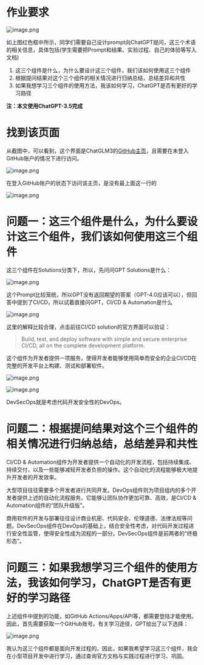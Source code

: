 # 作业要求

![image.png](https://ailovejinx.oss-cn-beijing.aliyuncs.com/202311031523601.png)

如上图红色框中所示，同学们需要自己设计prompt向ChatGPT提问，这三个术语的相关信息，具体包括(学生需要把Prompt和结果、实验过程、自己的体验等写入文档) 
1. 这三个组件是什么，为什么要设计这三个组件，我们该如何使用这三个组件
2. 根据提问结果对这个三个组件的相关情况进行归纳总结，总结差异和共性
3. 如果我想学习三个组件的使用方法，我该如何学习，ChatGPT是否有更好的学习路径

**注：本文使用ChatGPT-3.5完成**

# 找到该页面

从截图中，可以看到，这个界面是ChatGLM3的[GitHub主页](https://github.com/THUDM/ChatGLM3)，且需要在未登入GitHub账户的情况下进行访问。

![image.png](https://ailovejinx.oss-cn-beijing.aliyuncs.com/202311031528799.png)


在登入GitHub账户的状态下访问该主页，是没有最上面这一行的

![image.png](https://ailovejinx.oss-cn-beijing.aliyuncs.com/202311031530323.png)


# 问题一：这三个组件是什么，为什么要设计这三个组件，我们该如何使用这三个组件

这三个组件在Solutions分类下，所以，先问问GPT Solutions是什么：

![image.png](https://ailovejinx.oss-cn-beijing.aliyuncs.com/202311031535121.png)

这个Prompt比较笼统，所以GPT没有返回期望的答案（GPT-4.0应该可以），但回答中提到了CI/CD，所以试着直接问GPT，CI/CD & Automation是什么

![image.png](https://ailovejinx.oss-cn-beijing.aliyuncs.com/202311031539172.png)

这里的解释比较合理，点击前往CI/CD solution的官方界面可以验证：
> Build, test, and deploy software with simple and secure enterprise CI/CD, all on the complete development platform.

这个组件为开发者提供一项服务，使得开发者能够使用简单而安全的企业CI/CD在完整的开发平台上构建、测试和部署软件。

![image.png](https://ailovejinx.oss-cn-beijing.aliyuncs.com/202311031545381.png)

![image.png](https://ailovejinx.oss-cn-beijing.aliyuncs.com/202311031547292.png)

DevSecOps就是考虑代码开发安全性的DevOps。

# 问题二：根据提问结果对这个三个组件的相关情况进行归纳总结，总结差异和共性

CI/CD & Automation组件为开发者提供一个自动化的开发流程，包括持续集成、持续交付，以及一些能够减轻开发者负担的操作。这个自动化的流程能够极大地提升开发者的开发效率。

大型项目往往需要多个开发者进行共同开发。DevOps组件则为项目组内的多个开发者提供上述的自动化流程服务。它能够让团队协作更加可靠、高效，是CI/CD & Automation组件的“团队升级版”。

商用软件的开发与部署往往设计商业机密、代码安全、伦理道德、法律法规等问题。DevSecOps组件在DevOps的基础上，结合安全性考虑，对代码开发过程进行安全性监管，使得安全性成为流程的一部分。DevSecOps组件是前两者的“终极形态”。

# 问题三：如果我想学习三个组件的使用方法，我该如何学习，ChatGPT是否有更好的学习路径

上述组件中提到的功能，如GitHub Actions/Apps/API等，都需要登陆才能使用。因此，首先需要获取一个GitHub账号。有关学习途径，GPT给出了以下选择：

![image.png](https://ailovejinx.oss-cn-beijing.aliyuncs.com/202311031600547.png)

我认为这三个组件都是面向开发过程的。因此，如果我希望学习这三个组件，我会在小型项目开发中进行学习，通过查询官方文档与实践过程进行学习、巩固。
